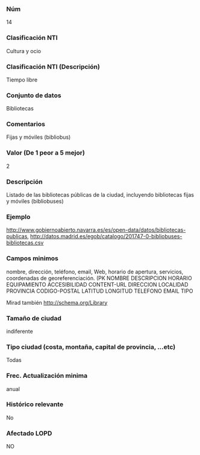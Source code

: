 ### Núm
14
### Clasificación NTI
Cultura y ocio
### Clasificación NTI (Descripción)
Tiempo libre
### Conjunto de datos
Bibliotecas
### Comentarios
Fijas y móviles (bibliobus)
### Valor (De 1 peor a 5 mejor)
2
### Descripción
Listado de las bibliotecas públicas de la ciudad, incluyendo bibliotecas fijas y móviles (bibliobuses)
### Ejemplo
http://www.gobiernoabierto.navarra.es/es/open-data/datos/bibliotecas-publicas, http://datos.madrid.es/egob/catalogo/201747-0-bibliobuses-bibliotecas.csv
### Campos minimos
nombre, dirección, teléfono, email, Web, horario de apertura, servicios, coordenadas de georeferenciación.
(PK
 NOMBRE
 DESCRIPCION
 HORARIO
 EQUIPAMIENTO
 ACCESIBILIDAD
 CONTENT-URL
 DIRECCION
 LOCALIDAD
 PROVINCIA
 CODIGO-POSTAL
 LATITUD
 LONGITUD
 TELEFONO
 EMAIL
 TIPO

Mirad también http://schema.org/Library
### Tamaño de ciudad
indiferente
### Tipo ciudad (costa, montaña, capital de provincia, …etc)
Todas
### Frec. Actualización minima
anual
### Histórico relevante
No
### Afectado LOPD
NO
